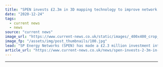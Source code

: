 ```yaml
---
title: "SPEN invests £2.3m in 3D mapping technology to improve network resilience"
date: "2020-12-24"
tags: 
  - current news
  - news
source: "current news"
image_url: "https://www.current-news.co.uk/static/images/_400x400_crop_center-center/Lidar-power-lines-image-SPEN.jpg"
image_fp: "/assets/img/post_thumbnails/100.jpg"
lead: "​SP Energy Networks (SPEN) has made a £2.3 million investment into technology that creates 3D maps of electricity maps."
article_url: "https://www.current-news.co.uk/news/spen-invests-2-3m-in-3d-mapping-technology-to-improve-network-resilience?utm_source=rss-feeds&utm_medium=rss&utm_campaign=rss"
---
```


---
